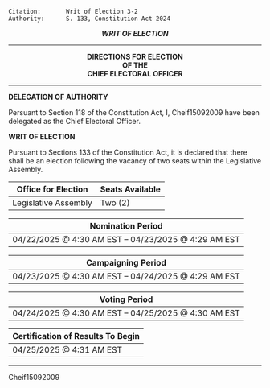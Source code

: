 	Citation:       Writ of Election 3-2
	Authority:     	S. 133, Constitution Act 2024

<p align="center"><b><i>
				WRIT OF ELECTION
</b></i>

---
	
<p align="center"><b>		
				DIRECTIONS FOR ELECTION
<br>				OF THE
<br>				CHIEF ELECTORAL OFFICER
</b>

----

**DELEGATION OF AUTHORITY**


Persuant to Section 118 of the Constitution Act, I, Cheif15092009 have been delegated as the Chief Electoral Officer.


**WRIT OF ELECTION**


Pursuant to Sections 133 of the Constitution Act, it is declared that there shall be an election following the vacancy of two seats within the Legislative Assembly.

| Office for Election | Seats Available |
| ------------------- | --------------- |
| Legislative Assembly |    Two (2)     |


| Nomination Period |
| ----------------- |
| 04/22/2025 @ 4:30 AM EST – 04/23/2025 @ 4:29 AM EST |

| Campaigning Period |
| ------------------ |
| 04/23/2025 @ 4:30 AM EST – 04/24/2025 @ 4:29 AM EST |

| Voting Period |
| ----------------- |
| 04/24/2025 @ 4:30 AM EST – 04/25/2025 @ 4:30 AM EST |

| Certification of Results To Begin |
| ------------------------ |
| 04/25/2025 @ 4:31 AM EST |

---

Cheif15092009
